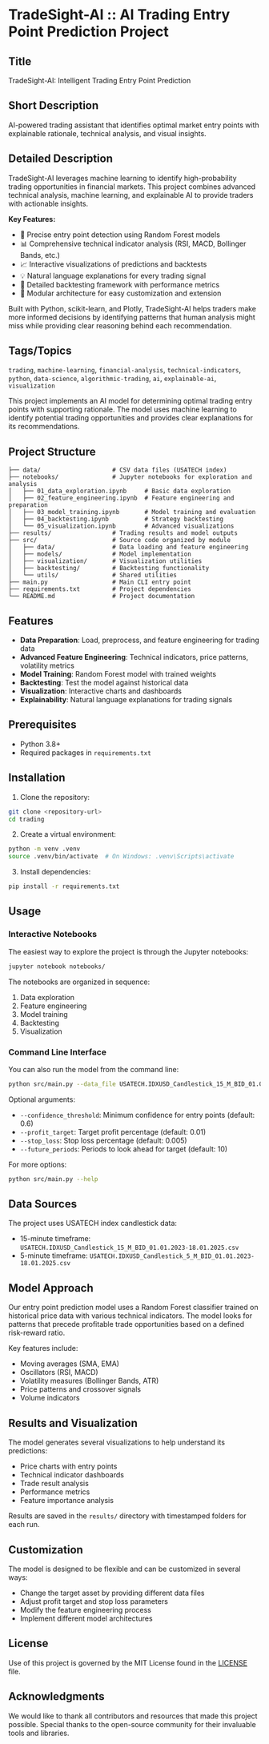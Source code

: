 # TradeSight-AI :: AI Trading Entry Point Prediction Project

## Title
TradeSight-AI: Intelligent Trading Entry Point Prediction

## Short Description
AI-powered trading assistant that identifies optimal market entry points with explainable rationale, technical analysis, and visual insights.

## Detailed Description
TradeSight-AI leverages machine learning to identify high-probability trading opportunities in financial markets. This project combines advanced technical analysis, machine learning, and explainable AI to provide traders with actionable insights.

**Key Features:**
- 🎯 Precise entry point detection using Random Forest models
- 📊 Comprehensive technical indicator analysis (RSI, MACD, Bollinger Bands, etc.)
- 📈 Interactive visualizations of predictions and backtests
- 💡 Natural language explanations for every trading signal
- 📝 Detailed backtesting framework with performance metrics
- 🔄 Modular architecture for easy customization and extension

Built with Python, scikit-learn, and Plotly, TradeSight-AI helps traders make more informed decisions by identifying patterns that human analysis might miss while providing clear reasoning behind each recommendation.

## Tags/Topics
`trading`, `machine-learning`, `financial-analysis`, `technical-indicators`, `python`, `data-science`, `algorithmic-trading`, `ai`, `explainable-ai`, `visualization`

This project implements an AI model for determining optimal trading entry points with supporting rationale. The model uses machine learning to identify potential trading opportunities and provides clear explanations for its recommendations.

## Project Structure

```
├── data/                    # CSV data files (USATECH index)
├── notebooks/               # Jupyter notebooks for exploration and analysis
│   ├── 01_data_exploration.ipynb     # Basic data exploration
│   ├── 02_feature_engineering.ipynb  # Feature engineering and preparation
│   ├── 03_model_training.ipynb       # Model training and evaluation
│   ├── 04_backtesting.ipynb          # Strategy backtesting
│   └── 05_visualization.ipynb        # Advanced visualizations
├── results/                 # Trading results and model outputs
├── src/                     # Source code organized by module
│   ├── data/                # Data loading and feature engineering
│   ├── models/              # Model implementation
│   ├── visualization/       # Visualization utilities
│   ├── backtesting/         # Backtesting functionality
│   └── utils/               # Shared utilities
├── main.py                  # Main CLI entry point
├── requirements.txt         # Project dependencies
└── README.md                # Project documentation
```

## Features

- **Data Preparation**: Load, preprocess, and feature engineering for trading data
- **Advanced Feature Engineering**: Technical indicators, price patterns, volatility metrics
- **Model Training**: Random Forest model with trained weights
- **Backtesting**: Test the model against historical data
- **Visualization**: Interactive charts and dashboards
- **Explainability**: Natural language explanations for trading signals

## Prerequisites

- Python 3.8+
- Required packages in `requirements.txt`

## Installation

1. Clone the repository:
```bash
git clone <repository-url>
cd trading
```

2. Create a virtual environment:
```bash
python -m venv .venv
source .venv/bin/activate  # On Windows: .venv\Scripts\activate
```

3. Install dependencies:
```bash
pip install -r requirements.txt
```

## Usage

### Interactive Notebooks

The easiest way to explore the project is through the Jupyter notebooks:

```bash
jupyter notebook notebooks/
```

The notebooks are organized in sequence:
1. Data exploration
2. Feature engineering
3. Model training
4. Backtesting
5. Visualization

### Command Line Interface

You can also run the model from the command line:

```bash
python src/main.py --data_file USATECH.IDXUSD_Candlestick_15_M_BID_01.01.2023-18.01.2025.csv
```

Optional arguments:
- `--confidence_threshold`: Minimum confidence for entry points (default: 0.6)
- `--profit_target`: Target profit percentage (default: 0.01)
- `--stop_loss`: Stop loss percentage (default: 0.005)
- `--future_periods`: Periods to look ahead for target (default: 10)

For more options:
```bash
python src/main.py --help
```

## Data Sources

The project uses USATECH index candlestick data:
- 15-minute timeframe: `USATECH.IDXUSD_Candlestick_15_M_BID_01.01.2023-18.01.2025.csv`
- 5-minute timeframe: `USATECH.IDXUSD_Candlestick_5_M_BID_01.01.2023-18.01.2025.csv`

## Model Approach

Our entry point prediction model uses a Random Forest classifier trained on historical price data with various technical indicators. The model looks for patterns that precede profitable trade opportunities based on a defined risk-reward ratio.

Key features include:
- Moving averages (SMA, EMA)
- Oscillators (RSI, MACD)
- Volatility measures (Bollinger Bands, ATR)
- Price patterns and crossover signals
- Volume indicators

## Results and Visualization

The model generates several visualizations to help understand its predictions:
- Price charts with entry points
- Technical indicator dashboards
- Trade result analysis
- Performance metrics
- Feature importance analysis

Results are saved in the `results/` directory with timestamped folders for each run.

## Customization

The model is designed to be flexible and can be customized in several ways:
- Change the target asset by providing different data files
- Adjust profit target and stop loss parameters
- Modify the feature engineering process
- Implement different model architectures

## License

Use of this project is governed by the MIT License found in the [LICENSE](LICENSE) file.

## Acknowledgments

We would like to thank all contributors and resources that made this project possible. Special thanks to the open-source community for their invaluable tools and libraries.
